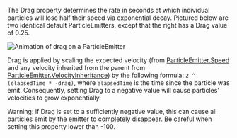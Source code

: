 The Drag property determines the rate in seconds at which individual particles will lose half their speed via exponential decay. Pictured below are two identical default ParticleEmitters, except that the right has a Drag value of 0.25.

![Animation of drag on a ParticleEmitter][1]

Drag is applied by scaling the expected velocity (from [ParticleEmitter.Speed](https://developer.roblox.com/api-reference/property/ParticleEmitter/Speed) and any velocity inherited from the parent from [ParticleEmitter.VelocityInheritance](https://developer.roblox.com/api-reference/property/ParticleEmitter/VelocityInheritance)) by the following formula: `2 ^ (elapsedTime * -drag)`, where `elapsedTime` is the time since the particle was emit. Consequently, setting Drag to a negative value will cause particles' velocities to grow exponentially.

Warning: if Drag is set to a sufficiently negative value, this can cause all particles emit by the emitter to completely disappear. Be careful when setting this property lower than -100.

[1]: https://developer.roblox.com/assets/blt9a58d2b5746274de/ParticleEmitter_Drag.gif